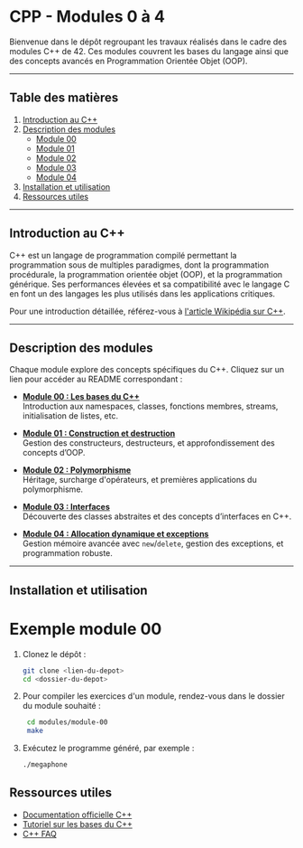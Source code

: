 # CPP - Modules 0 à 4

Bienvenue dans le dépôt regroupant les travaux réalisés dans le cadre des modules C++ de 42. Ces modules couvrent les bases du langage ainsi que des concepts avancés en Programmation Orientée Objet (OOP).

---

## Table des matières

1. [Introduction au C++](#introduction-au-c)
2. [Description des modules](#description-des-modules)
   - [Module 00](modules/module-00/README.md)
   - [Module 01](modules/module-01/README.md)
   - [Module 02](modules/module-02/README.md)
   - [Module 03](modules/module-03/README.md)
   - [Module 04](modules/module-04/README.md)
3. [Installation et utilisation](#installation-et-utilisation)
4. [Ressources utiles](#ressources-utiles)

---

## Introduction au C++

C++ est un langage de programmation compilé permettant la programmation sous de multiples paradigmes, dont la programmation procédurale, la programmation orientée objet (OOP), et la programmation générique. Ses performances élevées et sa compatibilité avec le langage C en font un des langages les plus utilisés dans les applications critiques.

Pour une introduction détaillée, référez-vous à [l'article Wikipédia sur C++](https://fr.wikipedia.org/wiki/C%2B%2B).

---

## Description des modules

Chaque module explore des concepts spécifiques du C++. Cliquez sur un lien pour accéder au README correspondant :

- **[Module 00 : Les bases du C++](modules/module-00/README.md)**  
  Introduction aux namespaces, classes, fonctions membres, streams, initialisation de listes, etc.

- **[Module 01 : Construction et destruction](modules/module-01/README.md)**  
  Gestion des constructeurs, destructeurs, et approfondissement des concepts d’OOP.

- **[Module 02 : Polymorphisme](modules/module-02/README.md)**  
  Héritage, surcharge d'opérateurs, et premières applications du polymorphisme.

- **[Module 03 : Interfaces](modules/module-03/README.md)**  
  Découverte des classes abstraites et des concepts d’interfaces en C++.

- **[Module 04 : Allocation dynamique et exceptions](modules/module-04/README.md)**  
  Gestion mémoire avancée avec `new`/`delete`, gestion des exceptions, et programmation robuste.

---

## Installation et utilisation

# Exemple module 00

1. Clonez le dépôt :
   ```bash
   git clone <lien-du-depot>
   cd <dossier-du-depot>

2. Pour compiler les exercices d'un module, rendez-vous dans le dossier du module souhaité :
   ```bash
	cd modules/module-00
	make

3. Exécutez le programme généré, par exemple :
	```bash
	./megaphone


## Ressources utiles

- [Documentation officielle C++](https://en.cppreference.com/)
- [Tutoriel sur les bases du C++](https://www.learncpp.com/)
- [C++ FAQ](https://isocpp.org/faq)

